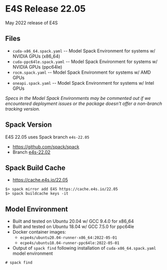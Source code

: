 # E4S Release 22.05

May 2022 release of E4S

## Files

* `cuda-x86_64.spack.yaml` -- Model Spack Environment for systems w/ NVIDIA GPUs (x86_64)
* `cuda-ppc64le.spack.yaml` -- Model Spack Environment for systems w/ NVIDIA GPUs (ppc64le)
* `rocm.spack.yaml` -- Model Spack Environment for systems w/ AMD GPUs
* `oneapi.spack.yaml` -- Model Spack Environment for systems w/ Intel GPUs
  
*Specs in the Model Spack Environments may be commented out if we encountered deployment issues or the package doesn't offer a non-branch tracking version.*


## Spack Version

E4S 22.05 uses Spack branch `e4s-22.05`
* https://github.com/spack/spack
* Branch [e4s-22.02](https://github.com/spack/spack/tree/e4s-22.05)


## Spack Build Cache

* https://cache.e4s.io/22.05

```
$> spack mirror add E4S https://cache.e4s.io/22.05
$> spack buildcache keys -it
```

## Model Environment

* Built and tested on Ubuntu 20.04 w/ GCC 9.4.0 for x86_64
* Built and tested on Ubuntu 18.04 w/ GCC 7.5.0 for ppc64le
* Docker container images:
  * `ecpe4s/ubuntu20.04-runner-x86_64:2022-05-01`
  * `ecpe4s/ubuntu18.04-runner-ppc64le:2022-05-01`
* Output of `spack find` following installation of `cuda-x86_64.spack.yaml` model environment
```
# spack find
```

